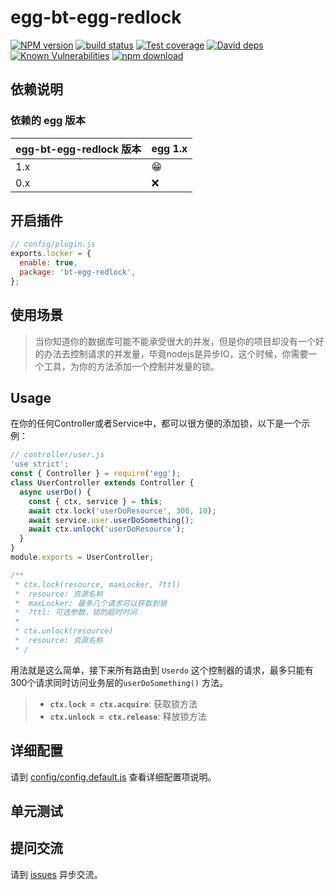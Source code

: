 # egg-bt-egg-redlock

[![NPM version][npm-image]][npm-url]
[![build status][travis-image]][travis-url]
[![Test coverage][codecov-image]][codecov-url]
[![David deps][david-image]][david-url]
[![Known Vulnerabilities][snyk-image]][snyk-url]
[![npm download][download-image]][download-url]

[npm-image]: https://img.shields.io/npm/v/egg-bt-egg-redlock.svg?style=flat-square
[npm-url]: https://npmjs.org/package/egg-bt-egg-redlock
[travis-image]: https://img.shields.io/travis/eggjs/egg-bt-egg-redlock.svg?style=flat-square
[travis-url]: https://travis-ci.org/eggjs/egg-bt-egg-redlock
[codecov-image]: https://img.shields.io/codecov/c/github/eggjs/egg-bt-egg-redlock.svg?style=flat-square
[codecov-url]: https://codecov.io/github/eggjs/egg-bt-egg-redlock?branch=master
[david-image]: https://img.shields.io/david/eggjs/egg-bt-egg-redlock.svg?style=flat-square
[david-url]: https://david-dm.org/eggjs/egg-bt-egg-redlock
[snyk-image]: https://snyk.io/test/npm/egg-bt-egg-redlock/badge.svg?style=flat-square
[snyk-url]: https://snyk.io/test/npm/egg-bt-egg-redlock
[download-image]: https://img.shields.io/npm/dm/egg-bt-egg-redlock.svg?style=flat-square
[download-url]: https://npmjs.org/package/egg-bt-egg-redlock

<!--
Description here.
-->

## 依赖说明

### 依赖的 egg 版本

egg-bt-egg-redlock 版本 | egg 1.x
--- | ---
1.x | 😁
0.x | ❌


## 开启插件

```js
// config/plugin.js
exports.locker = {
  enable: true,
  package: 'bt-egg-redlock',
};
```

## 使用场景

> 当你知道你的数据库可能不能承受很大的并发，但是你的项目却没有一个好的办法去控制请求的并发量，毕竟nodejs是异步IO，这个时候，你需要一个工具，为你的方法添加一个控制并发量的锁。

## Usage

在你的任何Controller或者Service中，都可以很方便的添加锁，以下是一个示例：

```js
// controller/user.js
'use strict';
const { Controller } = require('egg');
class UserController extends Controller {
  async userDo() {
    const { ctx, service } = this;
    await ctx.lock('userDoResource', 300, 10);
    await service.user.userDoSomething();
    await ctx.unlock('userDoResource');
  }
}
module.exports = UserController;

/**
 * ctx.lock(resource, maxLocker, ?ttl)
 *  resource: 资源名称
 *  maxLocker: 最多几个请求可以获取到锁
 *  ?ttl: 可选参数，锁的超时时间
 * 
 * ctx.unlock(resource)
 *  resource: 资源名称
 * /
```

用法就是这么简单，接下来所有路由到 `Userdo` 这个控制器的请求，最多只能有300个请求同时访问业务层的`userDoSomething()` 方法。

> - **`ctx.lock = ctx.acquire`**: 获取锁方法
> - **`ctx.unlock = ctx.release`**: 释放锁方法

## 详细配置

请到 [config/config.default.js](config/config.default.js) 查看详细配置项说明。

## 单元测试

<!-- 描述如何在单元测试中使用此插件，例如 schedule 如何触发。无则省略。-->

## 提问交流

请到 [issues](https://gitlab.btclass.cn/dafu/bt-egg-redlock/issues/new) 异步交流。

